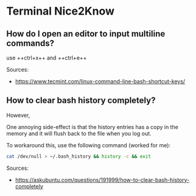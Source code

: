 # Terminal Nice2Know

## How do I open an editor to input multiline commands?

use ++ctrl+x++ and ++ctrl+e++

Sources:

- <https://www.tecmint.com/linux-command-line-bash-shortcut-keys/>

## How to clear bash history completely?

However,

One annoying side-effect is that the history entries has a copy in the memory and it will flush back to the file when you log out.

To workaround this, use the following command (worked for me):

``` bash
cat /dev/null > ~/.bash_history && history -c && exit
```

Sources:

- <https://askubuntu.com/questions/191999/how-to-clear-bash-history-completely>
